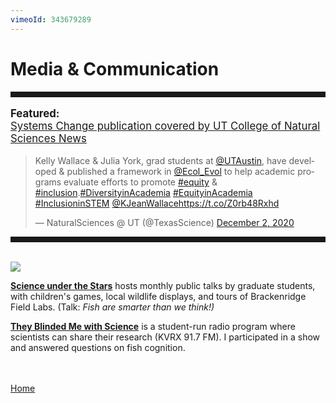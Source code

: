 ```yaml
---
vimeoId: 343679289
---
```


<body>

<div class="container">
<div class="blurb">
<h1>Media & Communication</h1>
<hr style="height:9px;color:#84949B">
	

<p style="text-align:left;font-size:120%"><b>Featured:<br></b><a href="https://cns.utexas.edu/news/researchers-framework-address-inequity-biology"> Systems Change publication covered by UT College of Natural Sciences News </a><br>

<blockquote class="twitter-tweet"><p lang="en" dir="ltr">Kelly Wallace &amp; Julia York, grad students at <a href="https://twitter.com/UTAustin?ref_src=twsrc%5Etfw">@UTAustin</a>, have developed &amp; published a framework in <a href="https://twitter.com/Ecol_Evol?ref_src=twsrc%5Etfw">@Ecol_Evol</a> to help academic programs evaluate efforts to promote <a href="https://twitter.com/hashtag/equity?src=hash&amp;ref_src=twsrc%5Etfw">#equity</a> &amp; <a href="https://twitter.com/hashtag/inclusion?src=hash&amp;ref_src=twsrc%5Etfw">#inclusion</a>.<a href="https://twitter.com/hashtag/DiversityinAcademia?src=hash&amp;ref_src=twsrc%5Etfw">#DiversityinAcademia</a> <a href="https://twitter.com/hashtag/EquityinAcademia?src=hash&amp;ref_src=twsrc%5Etfw">#EquityinAcademia</a> <a href="https://twitter.com/hashtag/InclusioninSTEM?src=hash&amp;ref_src=twsrc%5Etfw">#InclusioninSTEM</a> <a href="https://twitter.com/KJeanWallace?ref_src=twsrc%5Etfw">@KJeanWallace</a><a href="https://t.co/Z0rb48Rxhd">https://t.co/Z0rb48Rxhd</a></p>&mdash; NaturalSciences @ UT (@TexasScience) <a href="https://twitter.com/TexasScience/status/1334155672183857154?ref_src=twsrc%5Etfw">December 2, 2020</a></blockquote> <script async src="https://platform.twitter.com/widgets.js" charset="utf-8"></script>
	
<p>
	
<hr style="height:9px;color:#84949B"><br>
<img src="/images/SUTS1.jpg">
<p><a href="https://scienceunderthestars.org/2018/08/20/sept-13-kelly-wallace/"> <b>Science under the Stars</b></a> hosts monthly public talks by graduate students, with children's games, local wildlife displays, and tours of Brackenridge Field Labs. (Talk: <i>Fish are smarter than we think!) </i></p> 
		

<p><a href="https://tbmws.podbean.com/"> <b>They Blinded Me with Science</b></a> is a student-run radio program where scientists can share their research (KVRX 91.7 FM). I participated in a show and answered questions on fish cognition. <br>

<br><br><a href="../">Home</a>
